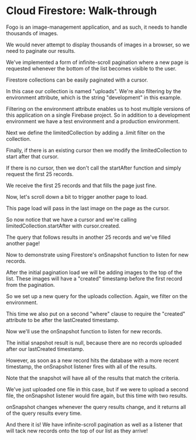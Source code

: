 # Cloud Firestore: Walk-through

Fogo is an image-management application, and as such, it needs to handle thousands of images.

We would never attempt to display thousands of images in a browser, so we need to paginate our results.

We've implemented a form of infinite-scroll pagination where a new page is requested whenever the bottom of the list becomes visible to the user.

Firestore collections can be easily paginated with a cursor.

In this case our collection is named "uploads". We're also filtering by the environment attribute, which is the string "development" in this example.

Filtering on the environment attribute enables us to host multiple versions of this application on a single Firebase project. So in addition to a development environment we have a test environment and a production environment.

Next we define the limitedCollection by adding a .limit filter on the collection.

Finally, if there is an existing cursor then we modify the limitedCollection to start after that cursor. 

If there is no cursor, then we don't call the startAfter function and simply request the first 25 records.

We receive the first 25 records and that fills the page just fine.

Now, let's scroll down a bit to trigger another page to load.

This page load will pass in the last image on the page as the cursor.

So now notice that we have a cursor and we're calling limitedCollection.startAfter with cursor.created.

The query that follows results in another 25 records and we've filled another page!

Now to demonstrate using Firestore's onSnapshot function to listen for new records.

After the initial pagination load we will be adding images to the top of the list. These images will have a "created" timestamp before the first record from the pagination.

So we set up a new query for the uploads collection. Again, we filter on the environment.

This time we also put on a second "where" clause to require the "created" attribute to be after the lastCreated timestamp.

Now we'll use the onSnapshot function to listen for new records. 

The initial snapshot result is null, because there are no records uploaded after our lastCreated timestamp.

However, as soon as a new record hits the database with a more recent timestamp, the onSnapshot listener fires with all of the results. 

Note that the snapshot will have all of the results that match the criteria. 

We've just uploaded one file in this case, but if we were to upload a second file, the onSnapshot listener would fire again, but this time with two results.

onSnapshot changes whenever the query results change, and it returns all of the query results every time.

And there it is! We have infinite-scroll pagination as well as a listener that will tack new records onto the top of our list as they arrive!












